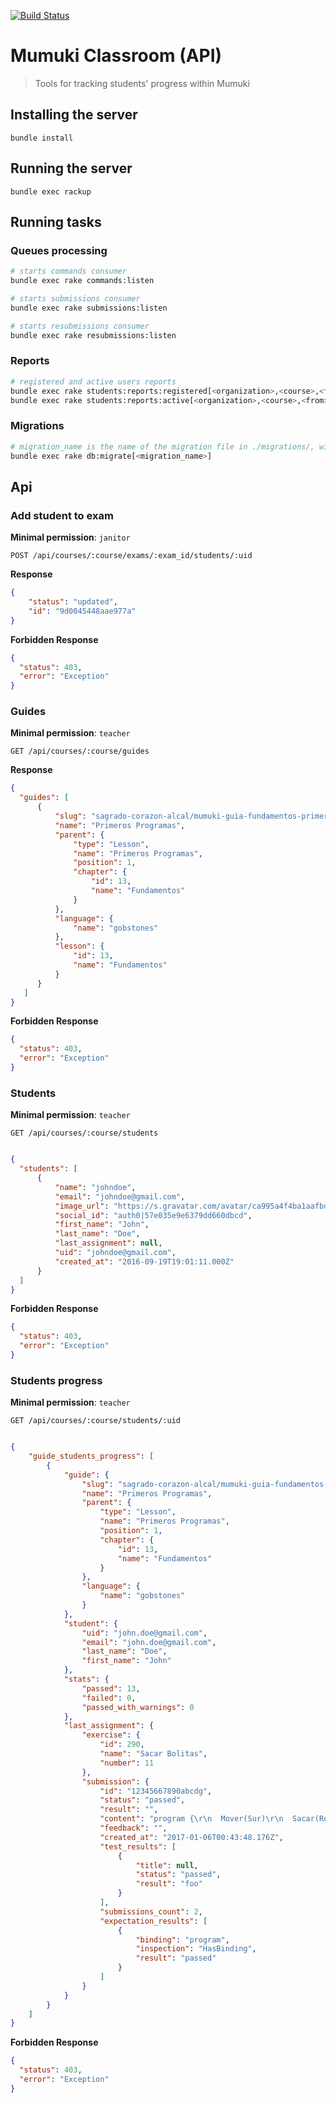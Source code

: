 [![Build Status](https://travis-ci.org/mumuki/mumuki-classroom-api.svg?branch=master)](https://travis-ci.org/mumuki/mumuki-classroom-api)

# Mumuki Classroom (API)
> Tools for tracking students' progress within Mumuki

## Installing the server

```
bundle install
```

## Running the server

```
bundle exec rackup
```

## Running tasks

### Queues processing

```bash
# starts commands consumer
bundle exec rake commands:listen

# starts submissions consumer
bundle exec rake submissions:listen

# starts resubmissions consumer
bundle exec rake resubmissions:listen
```

### Reports

```bash
# registered and active users reports
bundle exec rake students:reports:registered[<organization>,<course>,<from>,<to>,<json|table|csv>]
bundle exec rake students:reports:active[<organization>,<course>,<from>,<to>,<json|table|csv>]
```

### Migrations

```bash
# migration_name is the name of the migration file in ./migrations/, without extension and the "migrate_" prefeix
bundle exec rake db:migrate[<migration_name>]
```

## Api


### Add student to exam

**Minimal permission**: `janitor`

```
POST /api/courses/:course/exams/:exam_id/students/:uid
```

**Response**
```json
{
    "status": "updated",
    "id": "9d0045448aae977a"
}
```
**Forbidden Response**
```json
{
  "status": 403,
  "error": "Exception"
}
```

### Guides


**Minimal permission**: `teacher`

```
GET /api/courses/:course/guides
```

**Response**
```json
{
  "guides": [
      {
          "slug": "sagrado-corazon-alcal/mumuki-guia-fundamentos-primeros-programas",
          "name": "Primeros Programas",
          "parent": {
              "type": "Lesson",
              "name": "Primeros Programas",
              "position": 1,
              "chapter": {
                  "id": 13,
                  "name": "Fundamentos"
              }
          },
          "language": {
              "name": "gobstones"
          },
          "lesson": {
              "id": 13,
              "name": "Fundamentos"
          }
      }
   ]
}
```
**Forbidden Response**
```json
{
  "status": 403,
  "error": "Exception"
}
```
### Students

**Minimal permission**: `teacher`

```
GET /api/courses/:course/students
```
```json

{
  "students": [
      {
          "name": "johndoe",
          "email": "johndoe@gmail.com",
          "image_url": "https://s.gravatar.com/avatar/ca995a4f4ba1aafbd71a6403aa78635c?s=480&r=pg&d=https%3A%2F%2Fcdn.auth0.com%2Favatars%2Fsa.png",
          "social_id": "auth0|57e035e9e6379dd660dbcd",
          "first_name": "John",
          "last_name": "Doe",
          "last_assignment": null,
          "uid": "johndoe@gmail.com",
          "created_at": "2016-09-19T19:01:11.000Z"
      }
  ]
}
``` 

**Forbidden Response**
```json
{
  "status": 403,
  "error": "Exception"
}
```

### Students progress

**Minimal permission**: `teacher`

```
GET /api/courses/:course/students/:uid
```
```json

{
    "guide_students_progress": [
        {
            "guide": {
                "slug": "sagrado-corazon-alcal/mumuki-guia-fundamentos-primeros-programas",
                "name": "Primeros Programas",
                "parent": {
                    "type": "Lesson",
                    "name": "Primeros Programas",
                    "position": 1,
                    "chapter": {
                        "id": 13,
                        "name": "Fundamentos"
                    }
                },
                "language": {
                    "name": "gobstones"
                }
            },
            "student": {
                "uid": "john.doe@gmail.com",
                "email": "john.doe@gmail.com",
                "last_name": "Doe",
                "first_name": "John"
            },
            "stats": {
                "passed": 13,
                "failed": 0,
                "passed_with_warnings": 0
            },
            "last_assignment": {
                "exercise": {
                    "id": 290,
                    "name": "Sacar Bolitas",
                    "number": 11
                },
                "submission": {
                    "id": "12345667890abcdg",
                    "status": "passed",
                    "result": "",
                    "content": "program {\r\n  Mover(Sur)\r\n  Sacar(Rojo)\r\n}",
                    "feedback": "",
                    "created_at": "2017-01-06T00:43:48.176Z",
                    "test_results": [
                        {
                            "title": null,
                            "status": "passed",
                            "result": "foo"
                        }
                    ],
                    "submissions_count": 2,
                    "expectation_results": [
                        {
                            "binding": "program",
                            "inspection": "HasBinding",
                            "result": "passed"
                        }
                    ]
                }
            }
        }
    ]
}
``` 

**Forbidden Response**
```json
{
  "status": 403,
  "error": "Exception"
}
```
